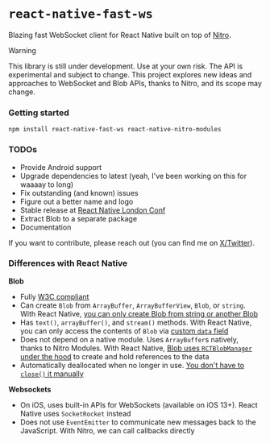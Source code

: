 `react-native-fast-ws`
======

Blazing fast WebSocket client for React Native built on top of [Nitro](https://mrousavy.github.io/nitro).

> [!WARNING]
> This library is still under development. Use at your own risk. The API is experimental and subject to change. This project explores new ideas and approaches to WebSocket and Blob APIs, thanks to Nitro, and its scope may change.

### Getting started

```
npm install react-native-fast-ws react-native-nitro-modules
```

### TODOs

- Provide Android support
- Upgrade dependencies to latest (yeah, I've been working on this for waaaay to long)
- Fix outstanding (and known) issues
- Figure out a better name and logo
- Stable release at [React Native London Conf](https://www.reactnativelondon.co.uk)
- Extract Blob to a separate package
- Documentation

If you want to contribute, please reach out (you can find me on [X/Twitter](https://x.com/grabbou)).

### Differences with React Native

**Blob**
- Fully [W3C compliant](https://w3c.github.io/FileAPI/#blob-section)
- Can create `Blob` from `ArrayBuffer`, `ArrayBufferView`, `Blob`, or `string`. With React Native, [you can only create Blob from string or another Blob](https://github.com/facebook/react-native/blob/main/packages/react-native/Libraries/Blob/BlobManager.js#L69-L73)
- Has `text()`, `arrayBuffer()`, and `stream()` methods. With React Native, you can only access the contents of `Blob` via [custom `data` field](https://github.com/facebook/react-native/blob/main/packages/react-native/Libraries/Blob/Blob.js#L75-L82)
- Does not depend on a native module. Uses `ArrayBuffer`s natively, thanks to Nitro Modules. With React Native, [Blob uses `RCTBlobManager` under the hood](https://github.com/facebook/react-native/blob/bd323929dc5be5666ee36043babec7d981a095dc/packages/react-native/Libraries/Blob/RCTBlobManager.h#L15) to create and hold references to the data
- Automatically deallocated when no longer in use. [You don't have to `close()` it manually](https://github.com/facebook/react-native/blob/bd323929dc5be5666ee36043babec7d981a095dc/packages/react-native/Libraries/Blob/Blob.js#L122-L138)

**Websockets**
- On iOS, uses built-in APIs for WebSockets (available on iOS 13+). React Native uses `SocketRocket` instead
- Does not use `EventEmitter` to communicate new messages back to the JavaScript. With Nitro, we can call callbacks directly 

